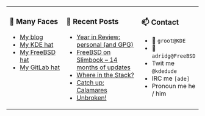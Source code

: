 
<table><tr>
  
<td valign="top" width="30%">
  
### 🙋 Many Faces

- [My blog](https://euroquis.nl/bobulate/)
- [My KDE hat](https://invent.kde.org/adridg)
- [My FreeBSD hat](https://wiki.freebsd.org/AdriaanDeGroot)
- [My GitLab hat](https://gitlab.com/adriaandegroot)
</td>

<td valign="top" width="40%">
  
### 💬 Recent Posts

<!-- BLOG-POST-LIST:START -->
- [Year in Review: personal &lpar;and GPG&rpar;](https://euroquis.nl//blabla/2022/01/10/yir-personal.html)
- [FreeBSD on Slimbook – 14 months of updates](https://euroquis.nl//freebsd/2021/12/11/slimbook.html)
- [Where in the Stack?](https://euroquis.nl//freebsd/2021/11/24/bison.html)
- [Catch up: Calamares](https://euroquis.nl//calamares/2021/11/23/calamares.html)
- [Unbroken!](https://euroquis.nl//blabla/2021/10/11/unbreak.html)
<!-- BLOG-POST-LIST:END -->
</td>

<td valign="top" width="30%">
  
### 📫 Contact

- 📧 `groot@KDE`
- 📧 `adridg@FreeBSD`
- Twit me `@kdedude`
- IRC me `[ade]`
- Pronoun me he / him
</td>

</tr></table>

